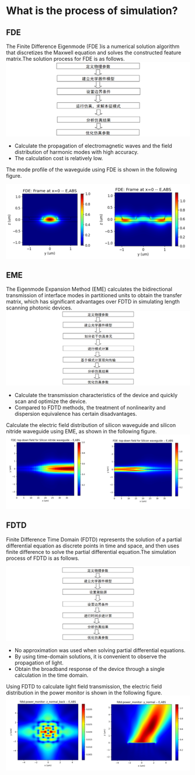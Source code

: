 # What is the process of simulation?

## FDE 
The Finite Difference Eigenmode (FDE )is a numerical solution algorithm that discretizes the Maxwell equation and solves the constructed feature matrix.The solution process for FDE is as follows.
![](./img/FDE_process.png)
* Calculate the propagation of electromagnetic waves and the field distribution of harmonic modes with high accuracy.
* The calculation cost is relatively low.

The mode profile of the waveguide using FDE is shown in the following figure.


![](./img/FDE_yz.png)


## EME

The Eigenmode Expansion Method (EME) calculates the bidirectional transmission of interface modes in partitioned units to obtain the transfer matrix, which has significant advantages over FDTD in simulating length scanning photonic devices.
![](./img/EME_process.png)
* Calculate the transmission characteristics of the device and quickly scan and optimize the device.
* Compared to FDTD methods, the treatment of nonlinearity and dispersion equivalence has certain disadvantages.

Calculate the electric field distribution of silicon waveguide and silicon nitride waveguide using EME, as shown in the following figure.
![](./img/EME_xy.png)

## FDTD
Finite Difference Time Domain (FDTD) represents the solution of a partial differential equation as discrete points in time and space, and then uses finite difference to solve the partial differential equation.The simulation process of FDTD is as follows.

![](./img/FDTD_process.png)
* No approximation was used when solving partial differential equations.
* By using time-domain solutions, it is convenient to observe the propagation of light.
* Obtain the broadband response of the device through a single calculation in the time domain.

Using FDTD to calculate light field transmission, the electric field distribution in the power monitor is shown in the following figure.
![](./img/FDTD.png)


